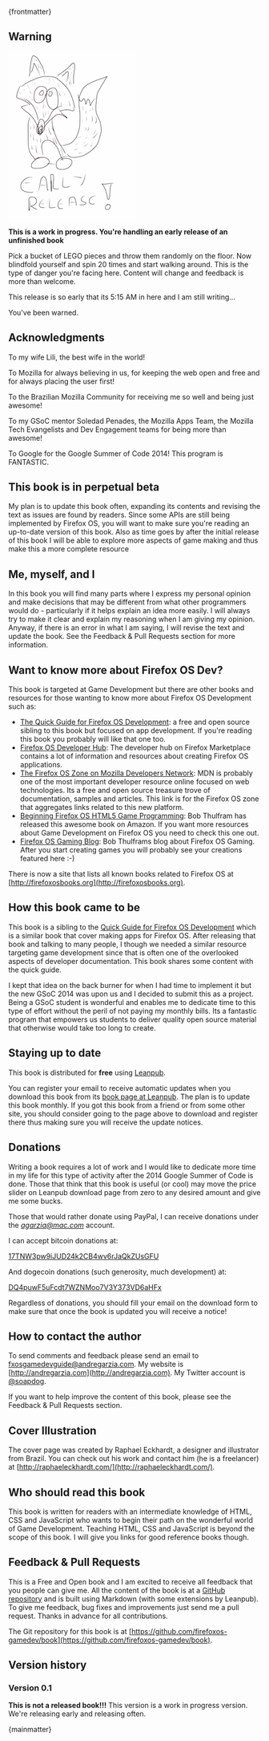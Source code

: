 {frontmatter}

## Warning

![Early Releases Change Often](images/originals/early.png)

**This is a work in progress. You're handling an early release of an unfinished book**

Pick a bucket of LEGO pieces and throw them randomly on the floor. Now blindfold yourself and spin 20 times and start walking around. This is the type of danger you're facing here. Content will change and feedback is more than welcome.

This release is so early that its 5:15 AM in here and I am still writing...

You've been warned.

## Acknowledgments

To my wife Lili, the best wife in the world!

To Mozilla for always believing in us, for keeping the web open and free and for always placing the user first!

To the Brazilian Mozilla Community for receiving me so well and being just awesome!

To my GSoC mentor Soledad Penades, the Mozilla Apps Team, the Mozilla Tech Evangelists and Dev Engagement teams for being more than awesome!

To Google for the Google Summer of Code 2014! This program is FANTASTIC.


## This book is in perpetual beta

My plan is to update this book often, expanding its contents and revising the text as issues are found by readers. Since some APIs are still being implemented by Firefox OS, you will want to make sure you're reading an up-to-date version of this book. Also as time goes by after the initial release of this book I will be able to explore more aspects of game making and thus make this a more complete resource

## Me, myself, and I

In this book you will find many parts where I express my personal opinion and make decisions that may be different from what other programmers would do - particularly if it helps explain an idea more easily. I will always try to make it clear and explain my reasoning when I am giving my opinion. Anyway, if there is an error in what I am saying, I will revise the text and update the book. See the Feedback & Pull Requests section for more information.

## Want to know more about Firefox OS Dev?

This book is targeted at Game Development but there are other books and resources for those wanting to know more about Firefox OS Development such as:

* [The Quick Guide for Firefox OS Development](https://leanpub.com/quickguidefirefoxosdevelopment/): a free and open source sibling to this book but focused on app development. If you're reading this book you probably will like that one too.
* [Firefox OS Developer Hub](https://marketplace.firefox.com/developers): The developer hub on Firefox Marketplace contains a lot of information and resources about creating Firefox OS applications.
* [The Firefox OS Zone on Mozilla Developers Network](https://developer.mozilla.org/en-US/Firefox_OS): MDN is probably one of the most important developer resource online focused on web technologies. Its a free and open source treasure trove of documentation, samples and articles. This link is for the Firefox OS zone that aggregates links related to this new platform.
* [Beginning Firefox OS HTML5 Game Programming](http://www.amazon.com/dp/B00IZUYIGO): Bob Thulfram has released this awesome book on Amazon. If you want more resources about Game Development on Firefox OS you need to check this one out.
* [Firefox OS Gaming Blog](http://firefoxosgaming.blogspot.co.uk/): Bob Thulframs blog about Firefox OS Gaming. After you start creating games you will probably see your creations featured here :-)

There is now a site that lists all known books related to Firefox OS at [http://firefoxosbooks.org](http://firefoxosbooks.org).

## How this book came to be

This book is a sibling to the [Quick Guide for Firefox OS Development](https://leanpub.com/quickguidefirefoxosdevelopment/) which is a similar book that cover making apps for Firefox OS. After releasing that book and talking to many people, I though we needed a similar resource targeting game development since that is often one of the overlooked aspects of developer documentation. This book shares some content with the quick guide.

I kept that idea on the back burner for when I had time to implement it but the new GSoC 2014 was upon us and I decided to submit this as a project. Being a GSoC student is wonderful and enables me to dedicate time to this type of effort without the peril of not paying my monthly bills. Its a fantastic program that empowers us students to deliver quality open source material that otherwise would take too long to create.

## Staying up to date

This book is distributed for **free** using [Leanpub](http://leanpub.com).

You can register your email to receive automatic updates when you download this book from its [book page at Leanpub](http://leanpub.com/buildinggamesforfirefoxos). The plan is to update this book monthly. If you got this book from a friend or from some other site, you should consider going to the page above to download and register there thus making sure you will receive the update notices.

## Donations

Writing a book requires a lot of work and I would like to dedicate more time in my life for this type of activity after the 2014 Google Summer of Code is done. Those that think that this book is useful (or cool) may move the price slider on Leanpub download page from zero to any desired amount and give me some bucks.

Those that would rather donate using PayPal, I can receive donations under the *agarzia@mac.com* account.

I can accept bitcoin donations at:

[17TNW3pw9iJUD24k2CB4wv6rJaQkZUsGFU](bitcoin:17TNW3pw9iJUD24k2CB4wv6rJaQkZUsGFU)

And dogecoin donations (such generosity, much development) at:

[DQ4puwF5uFcdt7WZNMoo7V3Y373VD6aHFx](dogecoin:DQ4puwF5uFcdt7WZNMoo7V3Y373VD6aHFx)

Regardless of donations, you should fill your email on the download form to make sure that once the book is updated you will receive a notice!

## How to contact the author

To send comments and feedback please send an email to [fxosgamedevguide@andregarzia.com](mailto:fxosgamedevguide@andregarzia.com). My website is [http://andregarzia.com](http://andregarzia.com). My Twitter account is [@soapdog](http://twitter.com/soapdog).

If you want to help improve the content of this book, please see the Feedback & Pull Requests section.

## Cover Illustration

The cover page was created by Raphael Eckhardt, a designer and illustrator from Brazil. You can check out his work and contact him (he is a freelancer) at [http://raphaeleckhardt.com/](http://raphaeleckhardt.com/).

## Who should read this book

This book is written for readers with an intermediate knowledge of HTML, CSS and JavaScript who wants to begin their path on the wonderful world of Game Development. Teaching HTML, CSS and JavaScript is beyond the scope of this book. I will give you links for good reference books though.


## Feedback & Pull Requests

This is a Free and Open book and I am excited to receive all feedback that you people can give me. All the content of the book is at a [GitHub repository](https://github.com/firefoxos-gamedev/book) and is built using Markdown (with some extensions by Leanpub). To give me feedback, bug fixes and improvements just send me a pull request. Thanks in advance for all contributions.

The Git repository for this book is at [https://github.com/firefoxos-gamedev/book](https://github.com/firefoxos-gamedev/book).


## Version history

### Version 0.1

**This is not a released book!!!** This version is a work in progress version. We're releasing early and releasing often.

{mainmatter}

